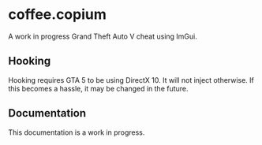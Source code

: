 # coffee.copium
A work in progress Grand Theft Auto V cheat using ImGui.

## Hooking
Hooking requires GTA 5 to be using DirectX 10. It will not inject otherwise.
If this becomes a hassle, it may be changed in the future.

## Documentation
This documentation is a work in progress.
